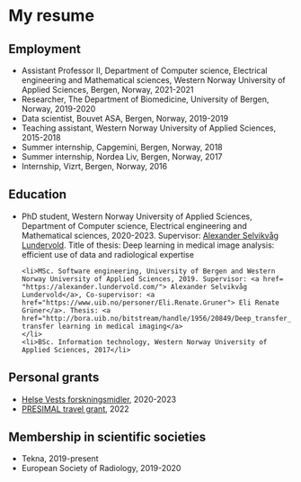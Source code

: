 ---
---
# My resume

## Employment

<ul>
<li> Assistant Professor II, Department of Computer science, Electrical engineering and Mathematical sciences, Western Norway University of Applied Sciences, Bergen, Norway, 2021-2021</li>
<li> Researcher, The Department of Biomedicine, University of Bergen, Norway, 2019-2020</li>
<li> Data scientist, Bouvet ASA, Bergen, Norway, 2019-2019</li>
<li> Teaching assistant, Western Norway University of Applied Sciences, 2015-2018</li>
<li> Summer internship, Capgemini, Bergen, Norway, 2018</li>
<li> Summer internship, Nordea Liv, Bergen, Norway, 2017</li>
<li> Internship, Vizrt, Bergen, Norway, 2016</li>
</ul>

## Education
<ul>
    <li> PhD student, Western Norway University of Applied Sciences, Department of Computer science, Electrical engineering and Mathematical sciences, 2020-2023. Supervisor: <a href= "https://alexander.lundervold.com/"> Alexander Selvikvåg Lundervold</a>. Title of thesis: Deep learning in medical image analysis: efficient use of data and radiological expertise
    </li>
 
    <li>MSc. Software engineering, University of Bergen and Western Norway University of Applied Sciences, 2019. Supervisor: <a href= "https://alexander.lundervold.com/"> Alexander Selvikvåg Lundervold</a>, Co-supervisor: <a href="https://www.uib.no/personer/Eli.Renate.Gruner"> Eli Renate Grüner</a>. Thesis: <a href="http://bora.uib.no/bitstream/handle/1956/20849/Deep_transfer_learning_in_medical_imaging.pdf">Deep transfer learning in medical imaging</a>
    </li>
    <li>BSc. Information technology, Western Norway University of Applied Sciences, 2017</li>
</ul>

## Personal grants 
<ul>
    <li><a href="https://helse-vest.no/nyheiter/nyheiter-2019/tildeling-av-helse-vests-forskingsmidlar-2020">Helse Vests forskningsmidler</a>, 2020-2023</li>
    <li><a href="https://mmiv.no/presimal/">PRESIMAL travel grant</a>, 2022</li>
</ul>


## Membership in scientific societies
<ul>
    <li>Tekna, 2019-present</li>
    <li>European Society of Radiology, 2019-2020</li>
</ul>